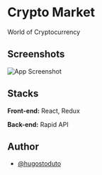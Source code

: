 
# Crypto Market

World of Cryptocurrency

## Screenshots

![App Screenshot](https://static.wixstatic.com/media/afe1f6_bf093a090b4047f49178f38d661824e7~mv2.png)


## Stacks

**Front-end:** React, Redux

**Back-end:** Rapid API


## Author

- [@hugostoduto](https://www.github.com/hugostoduto)

